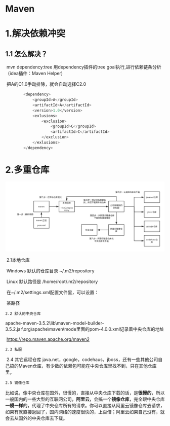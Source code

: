 # 						                                                   **Maven**

# 1.解决依赖冲突

## 	1.1 怎么解决？

​					mvn dependency:tree 用dependency插件的tree goal执行,进行依赖链条分析（idea插件：Maven Helper)

​					把A的C1.0手动排除，就会自动选择C2.0

```java
		<dependency>
			<groupId>A</groupId>
			<artifactId>A</artifactId>
			<version>1.0</version>
			<exlusions>
				<exclusion>
            		<groupId>C</groupId>
                	<artifactId>C</artifactId>
                </exclusion>
			</exlusions>
		</dependency>
```



# 2.多重仓库

![](topic/maven多层仓库架构.png)

​	2.1本地仓库

​		Windows 	默认的仓库目录 		~/.m2/repository

​		Linux  	默认路径是			/home/root/.m2/repository

​		在~/.m2/settings.xml配置文件里，可以设置：

​		<localRepository>某路径</localRepository>

 	2.2 默认的中央仓库

​		apache-maven-3.5.2\lib\maven-model-builder-3.5.2.jar\org\apache\maven\mode里面的pom-4.0.0.xml记录着中央仓库的地址

​		https://repo.maven.apache.org/maven2

 	2.3 私服

​	2.4 其它远程仓库
​		java.net，google，codehaus，jboss，还有一些其他公司自己搞的Maven仓库，有少数的依赖包可能在中央仓库里找不到，只在其他仓库里。

 	2.5 镜像仓库

​		比如说，像中央仓库在国外，很慢的，直接从中央仓库下载的话，是**很慢的**，所以一般国内的一些大型的互联网公司，**阿里云**，会搞一个**镜像仓库**，完全跟中央仓库**一模一样**的，代理了中央仓库所有的请求。你可以直接从阿里云镜像仓库去请求，如果有就直接返回了，国内网络的速度很快的，上百倍；阿里云如果自己没有，就会去从国外的中央仓库去下载。

